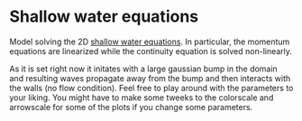 # Shallow water equations
Model solving the 2D [shallow water equations](https://en.wikipedia.org/wiki/Shallow_water_equations). In particular, the momentum equations are linearized while the continuity equation is solved non-linearly.

As it is set right now it initates with a large gaussian bump in the domain and resulting waves propagate away from the bump and then interacts with the walls (no flow condition). Feel free to play around with the parameters to your liking. You might have to make some tweeks to the colorscale and arrowscale for some of the plots if you change some parameters.
